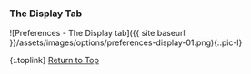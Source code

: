 <!-- START PREFERENCES {THE DISPLAY TAB] ----- -->
### The Display Tab

![Preferences - The Display tab]({{ site.baseurl }}/assets/images/options/preferences-display-01.png){:.pic-l}

{:.toplink}
[Return to Top]()
<!-- END PREFERENCES {THE DISPLAY TAB] ------- -->
